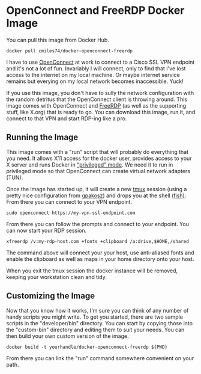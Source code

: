 OpenConnect and FreeRDP Docker Image
===================================================

You can pull this image from Docker Hub.

    docker pull cmiles74/docker-openconnect-freerdp
    
I have to use [OpenConnect][0] at work to connect to a Cisco SSL VPN endpoint
and it's not a lot of fun. Invariably I will connect, only to find that I've
lost access to the internet on my local machine. Or maybe internet service
remains but everying on my local network becomes inaccessible. Yuck!

If you use this image, you don't have to sully the network configuration with
the random detritus that the OpenConnect client is throwing around. This image
comes with OpenConnect and [FreeRDP][1] (as well as the supporting stuff, like
X.org) that is ready to go. You can download this image, run it, and connect to
that VPN and start RDP-ing like a pro.

Running the Image
-------------------

This image comes with a "run" script that will probably do everything that you
need. It allows X11 access for the docker user, provides access to your X server
and runs Docker in ["privileged" mode][2]. We need it to run in privileged mode so
that OpenConnect can create virtual network adapters (TUN).

Once the image has started up, it will create a new [tmux][3] session (using a
pretty nice configuration from [gpakosz][4]) and drops you at the
shell [(fish)][5]. From there you can connect to your VPN endpoint.

    sudo openconnect https://my-vpn-ssl-endpoint.com
    
From there you can follow the prompts and connect to your endpoint. You can
now start your RDP session.

    xfreerdp /v:my-rdp-host.com +fonts +clipboard /a:drive,$HOME,/shared
    
The command above will connect your your host, use anti-aliased fonts and enable
the clipboard as well as maps in your home directory onto your host.

When you exit the tmux session the docker instance will be removed, keeping your
workstation clean and tidy.

Customizing the Image
------------------------

Now that you know how it works, I'm sure you can think of any number of handy
scripts you might write. To get you started, there are two sample scripts in the
"developer/bin" directory. You can start by copying those into the "custom-bin"
directory and editing them to suit your needs. You can then build your own
custom version of the image.

    docker build -t yourhandle/docker-openconnect-freerdp ${PWD}
  
From there you can link the "run" command somewhere convenient on your path.


[0]: http://www.infradead.org/openconnect/
[1]: http://www.freerdp.com/
[2]: https://docs.docker.com/engine/reference/run/#runtime-privilege-and-linux-capabilities
[3]: http://www.hamvocke.com/blog/a-quick-and-easy-guide-to-tmux/
[4]: https://github.com/gpakosz/.tmux
[5]: https://fishshell.com/docs/current/tutorial.html
